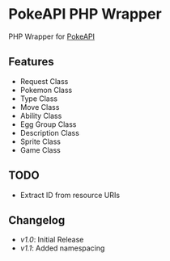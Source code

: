# PokeAPI PHP Wrapper

PHP Wrapper for [PokeAPI](http://pokeapi.co)

## Features

* Request Class
* Pokemon Class
* Type Class
* Move Class
* Ability Class
* Egg Group Class
* Description Class
* Sprite Class
* Game Class

## TODO

* Extract ID from resource URIs

## Changelog

* _v1.0_: Initial Release
* _v1.1_: Added namespacing